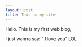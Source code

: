 ```yaml
---
layout: post
title: This is my site
---
```


Hello. This is my first web blog,

I just wanna say: " I love you" LOL

